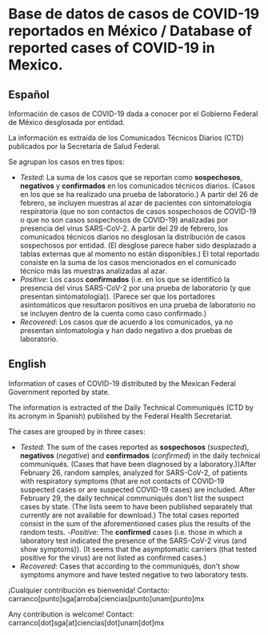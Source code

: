 # Base de datos de casos de COVID-19 reportados en México / Database of reported cases of COVID-19 in Mexico.

## Español
Información de casos de COVID-19 dada a conocer por el Gobierno Federal de México desglosada por entidad.

La información es extraída de los Comunicados Técnicos Diarios (CTD) publicados por la Secretaría de Salud Federal.

Se agrupan los casos en tres tipos:

- *Tested*: La suma de los casos que se reportan como **sospechosos**, **negativos** y **confirmados** en los comunicados técnicos diarios.  (Casos en los que se ha realizado una prueba de laboratorio.) A partir del 26 de febrero, se incluyen muestras al azar de pacientes con sintomatología respiratoria (que no son contactos de casos sospechosos de COVID-19 o que no son casos sospechosos de COVID-19)  analizadas por presencia del virus SARS-CoV-2. A partir del 29 de febrero, los comunicados técnicos diarios no desglosan la distribución de casos sospechosos por entidad. (El desglose parece haber sido desplazado a tablas externas que al momento no están disponibles.) El total reportado consiste en la suma de los casos mencionados en el comunicado técnico más las muestras analizadas al azar.
- *Positive*: Los casos **confirmados** (i.e. en los que se identificó la presencia del virus SARS-CoV-2 por una prueba de laboratorio (y que presentan sintomatología)). (Parece ser que los portadores asintomáticos que resultaron positivos en una prueba de laboratorio no se incluyen dentro de la cuenta como caso confirmado.)
- *Recovered*: Los casos que de acuerdo a los comunicados, ya no presentan sintomatología y han dado negativo a dos pruebas de laboratorio.

## English
Information of cases of COVID-19 distributed by the Mexican Federal Government reported by state.

The information is extracted of the Daily Technical Communiqués (CTD by its acronym in Spanish) published by the Federal Health Secretariat.

The cases are grouped by in three cases:

- *Tested*: The sum of the cases reported as **sospechosos** (*suspected*), **negativos** (*negative*) and **confirmados** (*confirmed*) in the daily technical communiqués. (Cases that have been diagnosed by a laboratory.))After February 26, random samples, analyzed for SARS-CoV-2, of patients with respiratory symptoms (that are not contacts of COVID-19 suspected cases or are suspected COVID-19 cases) are included. After February 29, the daily technical communiqués don't list the suspect cases by state. (The lists seem to have been published separately that currently are not available for download.) The total cases reported consist in the sum of the aforementioned cases plus the results of the random tests.
-*Positive*: The **confirmed** cases (i.e. those in which a laboratory test indicated the presence of the SARS-CoV-2 virus (and show symptoms)). (It seems that the asymptomatic carriers (that tested positive for the virus) are not listed as confirmed cases.)
- *Recovered*: Cases that according to the communiqués, don't show symptoms anymore and have tested negative to two laboratory tests.

¡Cualquier contribución  es bienvenida! 
Contacto: carranco[punto]sga[arroba]ciencias[punto]unam[punto]mx

Any contribution is welcome!
Contact: carranco[dot]sga[at]ciencias[dot]unam[dot]mx

